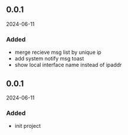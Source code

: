 ##  0.0.1 

2024-06-11

### Added
*  merge recieve msg list by unique ip
*  add system notify msg toast
*  show local interface name instead of  ipaddr


##  0.0.1

2024-06-11

### Added
- init project

